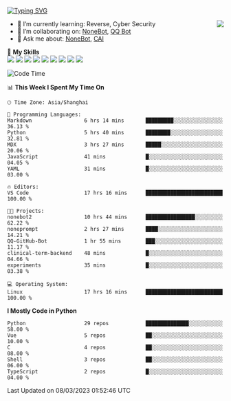 [![Typing SVG](https://readme-typing-svg.herokuapp.com?size=25&duration=2500&color=8C43EA&vCenter=true&width=200&height=40&lines=Hi+there+%F0%9F%91%8B%F0%9F%8F%BB;I'm+yanyongyu)](https://git.io/typing-svg)

<a href="#">
  <img align="right" src="https://github-readme-stats.vercel.app/api?username=yanyongyu&count_private=true&show_icons=true&bg_color=15,f2f7fd,E0EAFC" />
</a>

- 🌱 I’m currently learning: Reverse, Cyber Security
- 👯 I’m collaborating on: [NoneBot](https://github.com/nonebot), [QQ Bot](https://github.com/Mrs4s/go-cqhttp)
- 💬 Ask me about: [NoneBot](https://github.com/nonebot), [CAI](https://github.com/cscs181/CAI)

🌟 **My Skills**  
![](https://img.shields.io/badge/-Python-3e74a2?style=flat-square&logo=Python&logoColor=fff)
![](https://img.shields.io/badge/-Node.js-339933?style=flat-square&logo=Node.js&logoColor=fff)
![](https://img.shields.io/badge/-Vue-4fc08d?style=flat-square&logo=Vue.js&logoColor=fff)
![](https://img.shields.io/badge/-React-2d98ce?style=flat-square&logo=React&logoColor=fff)
![](https://img.shields.io/badge/-Docker-2496ED?style=flat-square&logo=Docker&logoColor=fff)
![](https://img.shields.io/badge/-Linux-000000?style=flat-square&logo=Linux&logoColor=fff)
![](https://img.shields.io/badge/-MySQL-4479A1?style=flat-square&logo=MySQL&logoColor=fff)
![](https://img.shields.io/badge/-Redis-DC382D?style=flat-square&logo=Redis&logoColor=fff)
![](https://img.shields.io/badge/-MongoDB-47A248?style=flat-square&logo=MongoDB&logoColor=fff)

<!--START_SECTION:waka-->
![Code Time](http://img.shields.io/badge/Code%20Time-3%2C862%20hrs-blue)

📊 **This Week I Spent My Time On** 

```text
🕑︎ Time Zone: Asia/Shanghai

💬 Programming Languages: 
Markdown                 6 hrs 14 mins       █████████░░░░░░░░░░░░░░░░   36.13 % 
Python                   5 hrs 40 mins       ████████░░░░░░░░░░░░░░░░░   32.81 % 
MDX                      3 hrs 27 mins       █████░░░░░░░░░░░░░░░░░░░░   20.06 % 
JavaScript               41 mins             █░░░░░░░░░░░░░░░░░░░░░░░░   04.05 % 
YAML                     31 mins             █░░░░░░░░░░░░░░░░░░░░░░░░   03.00 % 

🔥 Editors: 
VS Code                  17 hrs 16 mins      █████████████████████████   100.00 % 

🐱‍💻 Projects: 
nonebot2                 10 hrs 44 mins      ████████████████░░░░░░░░░   62.22 % 
noneprompt               2 hrs 27 mins       ████░░░░░░░░░░░░░░░░░░░░░   14.21 % 
QQ-GitHub-Bot            1 hr 55 mins        ███░░░░░░░░░░░░░░░░░░░░░░   11.17 % 
clinical-term-backend    48 mins             █░░░░░░░░░░░░░░░░░░░░░░░░   04.66 % 
experiments              35 mins             █░░░░░░░░░░░░░░░░░░░░░░░░   03.38 % 

💻 Operating System: 
Linux                    17 hrs 16 mins      █████████████████████████   100.00 % 
```

**I Mostly Code in Python** 

```text
Python                   29 repos            ██████████████░░░░░░░░░░░   58.00 % 
Vue                      5 repos             ██░░░░░░░░░░░░░░░░░░░░░░░   10.00 % 
C                        4 repos             ██░░░░░░░░░░░░░░░░░░░░░░░   08.00 % 
Shell                    3 repos             ██░░░░░░░░░░░░░░░░░░░░░░░   06.00 % 
TypeScript               2 repos             █░░░░░░░░░░░░░░░░░░░░░░░░   04.00 % 
```




 Last Updated on 08/03/2023 01:52:46 UTC
<!--END_SECTION:waka-->

